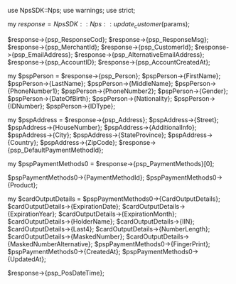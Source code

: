 use NpsSDK::Nps;
use warnings;
use strict;

my $response = NpsSDK::Nps::update_customer($params);

$response->{psp_ResponseCod};
$response->{psp_ResponseMsg};
$response->{psp_MerchantId};
$response->{psp_CustomerId};
$response->{psp_EmailAddress};
$response->{psp_AlternativeEmailAddress};
$response->{psp_AccountID};
$response->{psp_AccountCreatedAt};

my $pspPerson = $response->{psp_Person};
$pspPerson->{FirstName};
$pspPerson->{LastName};
$pspPerson->{MiddleName};
$pspPerson->{PhoneNumber1};
$pspPerson->{PhoneNumber2};
$pspPerson->{Gender};
$pspPerson->{DateOfBirth};
$pspPerson->{Nationality};
$pspPerson->{IDNumber};
$pspPerson->{IDType};

my $pspAddress = $response->{psp_Address};
$pspAddress->{Street};
$pspAddress->{HouseNumber};
$pspAddress->{AdditionalInfo};
$pspAddress->{City};
$pspAddress->{StateProvince};
$pspAddress->{Country};
$pspAddress->{ZipCode};
$response->{psp_DefaultPaymentMethodId};

my $pspPaymentMethods0 = $response->{psp_PaymentMethods}[0];

$pspPaymentMethods0->{PaymentMethodId};
$pspPaymentMethods0->{Product};

my $cardOutputDetails = $pspPaymentMethods0->{CardOutputDetails};
$cardOutputDetails->{ExpirationDate};
$cardOutputDetails->{ExpirationYear};
$cardOutputDetails->{ExpirationMonth};
$cardOutputDetails->{HolderName};
$cardOutputDetails->{IIN};
$cardOutputDetails->{Last4};
$cardOutputDetails->{NumberLength};
$cardOutputDetails->{MaskedNumber};
$cardOutputDetails->{MaskedNumberAlternative};
$pspPaymentMethods0->{FingerPrint};
$pspPaymentMethods0->{CreatedAt};
$pspPaymentMethods0->{UpdatedAt};

$response->{psp_PosDateTime};
